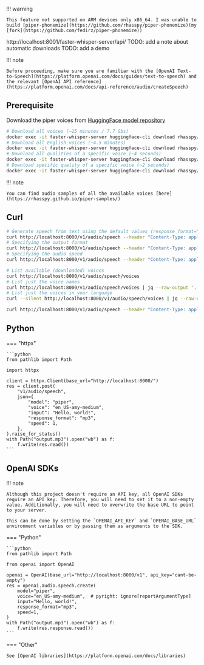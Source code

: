 !!! warning

    This feature not supported on ARM devices only x86_64. I was unable to build [piper-phonemize](https://github.com/rhasspy/piper-phonemize)(my [fork](https://github.com/fedirz/piper-phonemize))

http://localhost:8001/faster-whisper-server/api/
TODO: add a note about automatic downloads
TODO: add a demo

!!! note

    Before proceeding, make sure you are familiar with the [OpenAI Text-to-Speech](https://platform.openai.com/docs/guides/text-to-speech) and the relevant [OpenAI API reference](https://platform.openai.com/docs/api-reference/audio/createSpeech)

## Prerequisite

Download the piper voices from [HuggingFace model repository](https://huggingface.co/rhasspy/piper-voices)

```bash
# Download all voices (~15 minutes / 7.7 Gbs)
docker exec -it faster-whisper-server huggingface-cli download rhasspy/piper-voices
# Download all English voices (~4.5 minutes)
docker exec -it faster-whisper-server huggingface-cli download rhasspy/piper-voices --include 'en/**/*' 'voices.json'
# Download all qualities of a specific voice (~4 seconds)
docker exec -it faster-whisper-server huggingface-cli download rhasspy/piper-voices --include 'en/en_US/amy/**/*' 'voices.json'
# Download specific quality of a specific voice (~2 seconds)
docker exec -it faster-whisper-server huggingface-cli download rhasspy/piper-voices --include 'en/en_US/amy/medium/*' 'voices.json'
```

!!! note

    You can find audio samples of all the available voices [here](https://rhasspy.github.io/piper-samples/)

## Curl

```bash
# Generate speech from text using the default values (response_format="mp3", speed=1.0, voice="en_US-amy-medium", etc.)
curl http://localhost:8000/v1/audio/speech --header "Content-Type: application/json" --data '{"input": "Hello World!"}' --output audio.mp3
# Specifying the output format
curl http://localhost:8000/v1/audio/speech --header "Content-Type: application/json" --data '{"input": "Hello World!", "response_format": "wav"}' --output audio.wav
# Specifying the audio speed
curl http://localhost:8000/v1/audio/speech --header "Content-Type: application/json" --data '{"input": "Hello World!", "speed": 2.0}' --output audio.mp3

# List available (downloaded) voices
curl http://localhost:8000/v1/audio/speech/voices
# List just the voice names
curl http://localhost:8000/v1/audio/speech/voices | jq --raw-output '.[] | .voice'
# List just the voices in your language
curl --silent http://localhost:8000/v1/audio/speech/voices | jq --raw-output '.[] | select(.voice | startswith("en")) | .voice'

curl http://localhost:8000/v1/audio/speech --header "Content-Type: application/json" --data '{"input": "Hello World!", "voice": "en_US-ryan-high"}' --output audio.mp3
```

## Python

=== "httpx"

    ```python
    from pathlib import Path

    import httpx

    client = httpx.Client(base_url="http://localhost:8000/")
    res = client.post(
        "v1/audio/speech",
        json={
            "model": "piper",
            "voice": "en_US-amy-medium",
            "input": "Hello, world!",
            "response_format": "mp3",
            "speed": 1,
        },
    ).raise_for_status()
    with Path("output.mp3").open("wb") as f:
        f.write(res.read())
    ```

## OpenAI SDKs

!!! note

    Although this project doesn't require an API key, all OpenAI SDKs require an API key. Therefore, you will need to set it to a non-empty value. Additionally, you will need to overwrite the base URL to point to your server.

    This can be done by setting the `OPENAI_API_KEY` and `OPENAI_BASE_URL` environment variables or by passing them as arguments to the SDK.

=== "Python"

    ```python
    from pathlib import Path

    from openai import OpenAI

    openai = OpenAI(base_url="http://localhost:8000/v1", api_key="cant-be-empty")
    res = openai.audio.speech.create(
        model="piper",
        voice="en_US-amy-medium",  # pyright: ignore[reportArgumentType]
        input="Hello, world!",
        response_format="mp3",
        speed=1,
    )
    with Path("output.mp3").open("wb") as f:
        f.write(res.response.read())
    ```

=== "Other"

    See [OpenAI libraries](https://platform.openai.com/docs/libraries)